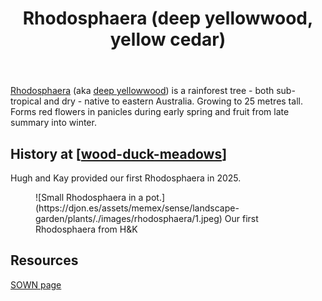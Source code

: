 ﻿---
backlinks:
- title: Plants
  url: /memex/sense/landscape-garden/plants/plants.html
photos:
  1:
    date: 2025-04-20 10:09:38
    description: None
    filename: 028286F6-9C7A-430A-BB99-76967199F5C7.heic
    latitude: -27.538528333333332
    longitude: 152.0563805
    memexFilename: images/rhodosphaera/1.jpeg
    title: None
tags: plants, wood-duck-meadows
title: Rhodosphaera (deep yellowwood, yellow cedar)
type: plants
---
[Rhodosphaera](https://en.wikipedia.org/wiki/Rhodosphaera) (aka [deep yellowwood](https://sown.com.au/rhodosphaera-rhodanthema-anacardiaceae-deep-yellowwood/)) is a rainforest tree - both sub-tropical and dry - native to eastern Australia. Growing to 25 metres tall. Forms red flowers in panicles during early spring and fruit from late summary into winter.

## History at [[wood-duck-meadows]]

Hugh and Kay provided our first Rhodosphaera in 2025.

<figure markdown>
![Small Rhodosphaera in a pot.](https://djon.es/assets/memex/sense/landscape-garden/plants/./images/rhodosphaera/1.jpeg)
<caption>Our first Rhodosphaera from H&K</caption>
</figure>

## Resources

[SOWN page](https://sown.com.au/rhodosphaera-rhodanthema-anacardiaceae-deep-yellowwood/)

[//begin]: # "Autogenerated link references for markdown compatibility"
[wood-duck-meadows]: ../wood-duck-meadows "Wood duck meadows"
[//end]: # "Autogenerated link references"